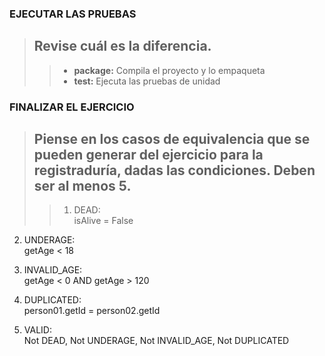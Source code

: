 ### EJECUTAR LAS PRUEBAS
> ## Revise cuál es la diferencia.
>> * **package:** Compila el proyecto y lo empaqueta
>> * **test:** Ejecuta las pruebas de unidad

### FINALIZAR EL EJERCICIO
> ## Piense en los casos de equivalencia que se pueden generar del ejercicio para la registraduría, dadas las condiciones. Deben ser al menos 5.
>> 1. DEAD:\
    isAlive = False

2. UNDERAGE:\
    getAge < 18

3. INVALID_AGE:\
    getAge < 0 AND getAge > 120

4. DUPLICATED:\
    person01.getId = person02.getId

5. VALID:\
    Not DEAD, Not UNDERAGE, Not INVALID_AGE, Not DUPLICATED
